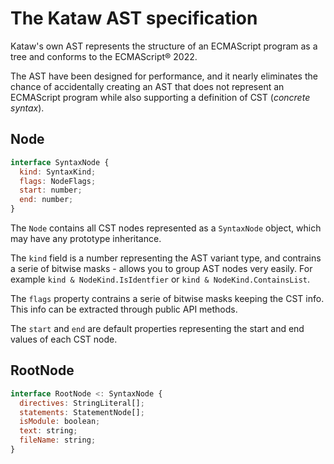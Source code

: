 # The Kataw AST specification

Kataw's own AST represents the structure of an ECMAScript program as a tree and conforms to the ECMAScript® 2022.

The AST have been designed for performance, and it nearly eliminates the chance of accidentally creating an AST that does not represent an ECMAScript program while also
supporting a definition of CST (*concrete syntax*).

## Node

```js
interface SyntaxNode {
  kind: SyntaxKind;
  flags: NodeFlags;
  start: number;
  end: number;
}
```

The `Node` contains all CST nodes represented as a `SyntaxNode` object, which may have any
prototype inheritance.

The `kind` field is a number representing the AST variant type, and contrains a serie of
bitwise masks - allows you to group AST nodes very easily. For example
`kind & NodeKind.IsIdentfier` or `kind & NodeKind.ContainsList`.

The `flags` property contrains a serie of bitwise masks keeping the CST info. This info can be extracted through
public API methods.

The `start` and `end` are default properties representing the start and end values of each CST node.

## RootNode

```js
interface RootNode <: SyntaxNode {
  directives: StringLiteral[];
  statements: StatementNode[];
  isModule: boolean;
  text: string;
  fileName: string;
}
```
